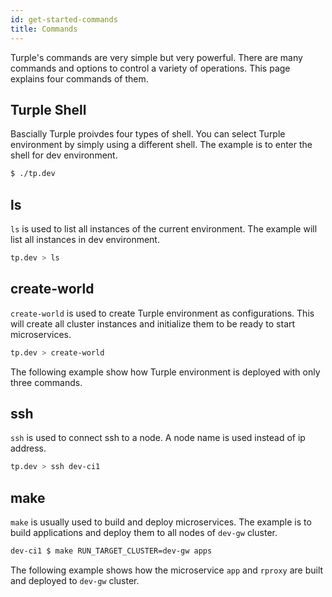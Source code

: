 ```yaml
---
id: get-started-commands
title: Commands
---
```


Turple's commands are very simple but very powerful. There are many commands and options to control a variety of operations. This page explains four commands of them.

## Turple Shell

Bascially Turple proivdes four types of shell. You can select Turple environment by simply using a different shell. The example is to enter the shell for dev environment.

```bash
$ ./tp.dev
```

## ls

`ls` is used to list all instances of the current environment. The example will list all instances in dev environment.

```bash
tp.dev > ls
```

## create-world

`create-world` is used to create Turple environment as configurations. This will create all cluster instances and initialize them to be ready to start microservices.

```bash
tp.dev > create-world
```

The following example show how Turple environment is deployed with only three commands.

<script id="asciicast-fx5YPUOAIAs7NrvmkVqoUVTw9" src="https://asciinema.org/a/fx5YPUOAIAs7NrvmkVqoUVTw9.js" async></script>

## ssh

`ssh` is used to connect ssh to a node. A node name is used instead of ip address.

```bash
tp.dev > ssh dev-ci1
```

## make

`make` is usually used to build and deploy microservices. The example is to build applications and deploy them to all nodes of `dev-gw` cluster. 

```bash
dev-ci1 $ make RUN_TARGET_CLUSTER=dev-gw apps
```

The following example shows how the microservice `app` and `rproxy` are built and deployed to `dev-gw` cluster.
<script id="asciicast-Y35dKkAB3TRLBvw72QMFSR6Pw" src="https://asciinema.org/a/Y35dKkAB3TRLBvw72QMFSR6Pw.js" async></script>